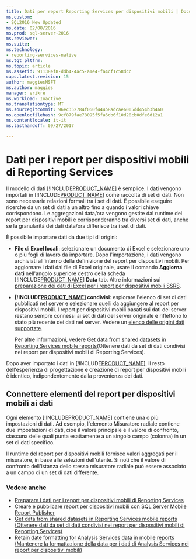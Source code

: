 ```yaml
---
title: Dati per report Reporting Services per dispositivi mobili | Documenti Microsoft
ms.custom:
- SQL2016_New_Updated
ms.date: 02/08/2016
ms.prod: sql-server-2016
ms.reviewer: 
ms.suite: 
ms.technology:
- reporting-services-native
ms.tgt_pltfrm: 
ms.topic: article
ms.assetid: 91138ef8-ddb4-4ac5-a1e4-fa4cf1c58dcc
caps.latest.revision: 15
author: maggiesMSFT
ms.author: maggies
manager: erikre
ms.workload: Inactive
ms.translationtype: MT
ms.sourcegitcommit: 96ec352784f060f444b8adcae6005dd454b3b460
ms.openlocfilehash: 9cf879fae78095f5fa6cb6f10d20cb0dfe6d12a1
ms.contentlocale: it-it
ms.lasthandoff: 09/27/2017

---
```

# <a name="data-for-reporting-services-mobile-reports"></a>Dati per i report per dispositivi mobili di Reporting Services
Il modello di dati [!INCLUDE[PRODUCT_NAME](../../includes/ss-mobilereptpub-long.md)] è semplice. I dati vengono importati in [!INCLUDE[PRODUCT_NAME](../../includes/ss-mobilereptpub-short.md)] come raccolta di set di dati. Non sono necessarie relazioni formali tra i set di dati. È possibile eseguire ricerche da un set di dati a un altro fino a quando i valori chiave corrispondono. Le aggregazioni data/ora vengono gestite dal runtime del report per dispositivi mobili e corrisponderanno tra diversi set di dati, anche se la granularità dei dati data/ora differisce tra i set di dati.   
  
È possibile importare dati da due tipi di origini:   
  
* **File di Excel locali**: selezionare un documento di Excel e selezionare uno o più fogli di lavoro da importare. Dopo l'importazione, i dati vengono archiviati all'interno della definizione del report per dispositivi mobili. Per aggiornare i dati dal file di Excel originale, usare il comando **Aggiorna dati** nell'angolo superiore destro della scheda [!INCLUDE[PRODUCT_NAME](../../includes/ss-mobilereptpub-short.md)] **Data** tab. Altre informazioni sui [preparazione dei dati di Excel per i report per dispositivi mobili SSRS](../../reporting-services/mobile-reports/prepare-excel-data-for-reporting-services-mobile-reports.md).  
  
* **[!INCLUDE[PRODUCT_NAME](../../includes/server-product-name.md)] condivisi**: esplorare l'elenco di set di dati pubblicati nel server e selezionare quelli da aggiungere al report per dispositivi mobili. I report per dispositivi mobili basati sui dati del server restano sempre connessi ai set di dati del server originale e riflettono lo stato più recente dei dati nel server. Vedere un [elenco delle origini dati supportate](https://msdn.microsoft.com/library/ms159219.aspx).   
  
  Per altre informazioni, vedere [Get data from shared datasets in Reporting Services mobile reports](../../reporting-services/mobile-reports/get-data-from-shared-datasets-in-reporting-services-mobile-reports.md)(Ottenere dati da set di dati condivisi nei report per dispositivi mobili di Reporting Services).  
  
Dopo aver importato i dati in [!INCLUDE[PRODUCT_NAME](../../includes/ss-mobilereptpub-short.md)], il resto dell'esperienza di progettazione e creazione di report per dispositivi mobili è identico, indipendentemente dalla provenienza dei dati.   
  
## <a name="connect-mobile-report-elements-to-data"></a>Connettere elementi del report per dispositivi mobili ai dati ##  
  
Ogni elemento [!INCLUDE[PRODUCT_NAME](../../includes/short-product-name.md)] contiene una o più impostazioni di dati. Ad esempio, l'elemento Misuratore radiale contiene due impostazioni di dati, cioè il valore principale e il valore di confronto, ciascuna delle quali punta esattamente a un singolo campo (colonna) in un set di dati specifico.   
  
Il runtime del report per dispositivi mobili fornisce valori aggregati per il misuratore, in base alle selezioni dell'utente. Si noti che il valore di confronto dell'istanza dello stesso misuratore radiale può essere associato a un campo di un set di dati differente.   
  
### <a name="see-also"></a>Vedere anche  
-  [Preparare i dati per i report per dispositivi mobili di Reporting Services](../../reporting-services/mobile-reports/prepare-data-for-reporting-services-mobile-reports.md)
- [Creare e pubblicare report per dispositivi mobili con SQL Server Mobile Report Publisher](../../reporting-services/mobile-reports/create-mobile-reports-with-sql-server-mobile-report-publisher.md)  
- [Get data from shared datasets in Reporting Services mobile reports (Ottenere dati da set di dati condivisi nei report per dispositivi mobili di Reporting Services)](../../reporting-services/mobile-reports/get-data-from-shared-datasets-in-reporting-services-mobile-reports.md)
- [Retain date formatting for Analysis Services data in mobile reports (Mantenere la formattazione della data per i dati di Analysis Services nei report per dispositivi mobili)](../../reporting-services/mobile-reports/retain-date-formatting-for-analysis-services-in-mobile-reports.md) 
  
  


